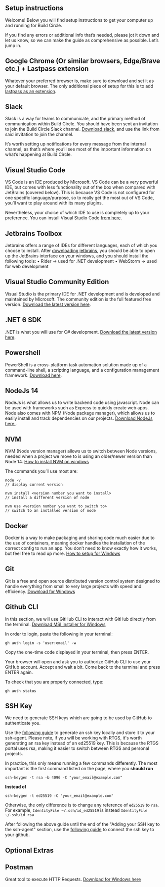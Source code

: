 ## Setup instructions
Welcome! Below you will find setup instructions to get your computer up and running for Build Circle.

If you find any errors or additional info that’s needed, please jot it down and let us know, so we can make the guide as comprehensive as possible. Let’s jump in.

## Google Chrome (Or similar browsers, Edge/Brave etc.) + Lastpass extension
Whatever your preferred browser is, make sure to download and set it as your default browser. The only additional piece of setup for this is to add [lastpass as an extension](https://lastpass.com/misc_download2.php).

## Slack
Slack is a way for teams to communicate, and the primary method of communication within Build Circle. You should have been sent an invitation to join the Build Circle Slack channel. [Download slack](https://slack.com/intl/en-gb/downloads/windows), and use the link from said invitation to join the channel.

It’s worth setting up notifications for every message from the internal channel, as that’s where you’ll see most of the important information on what’s happening at Build Circle.

## Visual Studio Code
VS Code is an IDE produced by Microsoft. VS Code can be a very powerful IDE, but comes with less functionality out of the box when compared with JetBrains (covered below). This is because VS Code is not configured for one specific language/purpose, so to really get the most out of VS Code, you’ll want to play around with its many plugins.

Nevertheless, your choice of which IDE to use is completely up to your preference. You can install Visual Studio Code  [from here](https://code.visualstudio.com/download).

## Jetbrains Toolbox

Jetbrains offers a range of IDEs for different languages, each of which you choose to install. After [downloading jetbrains](https://www.jetbrains.com/toolbox-app/), you should be able to open up the JetBrains interface on your windows, and you should install the following tools:
	• Rider -> used for .NET development
	• WebStorm -> used for web development

## Visual Studio Community Edition

Visual Studio is the primary IDE for .NET development and is developed and maintained by Microsoft.  The community edition is the full featured free version.    [Download the latest version here](https://visualstudio.microsoft.com/vs/community/).

## .NET 6 SDK
.NET is what you will use for C# development.  [Download the latest version here](https://dotnet.microsoft.com/en-us/download).

## Powershell

PowerShell is a cross-platform task automation solution made up of a command-line shell, a scripting language, and a configuration management framework.  [Download here](https://docs.microsoft.com/en-us/powershell/scripting/install/installing-powershell-on-windows?view=powershell-7.2).

## NodeJs 14
NodeJs is what allows us to write backend code using javascript. Node can be used with frameworks such as Express to quickly create web apps. Node also comes with NPM (Node package manager), which allows us to easily install and track dependencies on our projects. [Download NodeJs here ](https://nodejs.org/en/download/).

## NVM
NVM (Node version manager) allows us to switch between Node versions, needed when a project we move to is using an older/newer version than Node 14.  [How to install NVM on windows](https://docs.microsoft.com/en-us/windows/dev-environment/javascript/nodejs-on-windows#install-nvm-windows-nodejs-and-npm)

The commands you’ll use most are:
```
node -v
// display current version

nvm install <version number you want to install>
// install a different version of node

nvm use <version number you want to switch to>
// switch to an installed version of node
```
## Docker
Docker is a way to make packaging and sharing code much easier due to the use of containers, meaning docker handles the installation of the correct config to run an app. You don’t need to know exactly how it works, but feel free to read up more. 
[How to setup for Windows](https://docs.docker.com/desktop/windows/install/)

## Git

Git is a free and open source distributed version control system designed to handle everything from small to very large projects with speed and efficiency. [Download for Windows](https://git-scm.com/download/win)

## Github CLI
In this section, we will use GitHub CLI to interact with GitHub directly from the terminal.  [Download MSI installer for Windows](https://git-scm.com/download/win)

In order to login, paste the following in your terminal:
```
gh auth login -s 'user:email' -w
```
Copy the one-time code displayed in your terminal, then press ENTER.

Your browser will open and ask you to authorize GitHub CLI to use your GitHub account. Accept and wait a bit. Come back to the terminal and press ENTER again.

To check that you are properly connected, type:
```
gh auth status
```
## SSH Key
We need to generate SSH keys which are going to be used by GitHub to authenticate you.

Use the [following guide](https://docs.github.com/en/authentication/connecting-to-github-with-ssh/generating-a-new-ssh-key-and-adding-it-to-the-ssh-agent) to generate an ssh key locally and store it to your ssh-agent. Please note, if you will be working with RTGS, it's worth generating an rsa key instead of an ed25519 key. This is because the RTGS portal uses rsa, making it easier to switch between RTGS and personal projects.

In practice, this only means running a few commands differently. The most important is the first command listed on the page, where you **should run**
```
ssh-keygen -t rsa -b 4096 -C "your_email@example.com"
```
**Instead of** 
```
ssh-keygen -t ed25519 -C "your_email@example.com"
```
Otherwise, the only difference is to change any reference of `ed25519` to `rsa`. For example, `IdentityFile ~/.ssh/id_ed25519` is instead `IdentityFile ~/.ssh/id_rsa`

After following the above guide until the end of the "Adding your SSH key to the ssh-agent" section, use the [following guide](https://docs.github.com/en/authentication/connecting-to-github-with-ssh/adding-a-new-ssh-key-to-your-github-account) to connect the ssh key to your github.

## Optional Extras

## Postman

Great tool to execute HTTP Requests. [Download for Windows here](https://www.postman.com/downloads/)